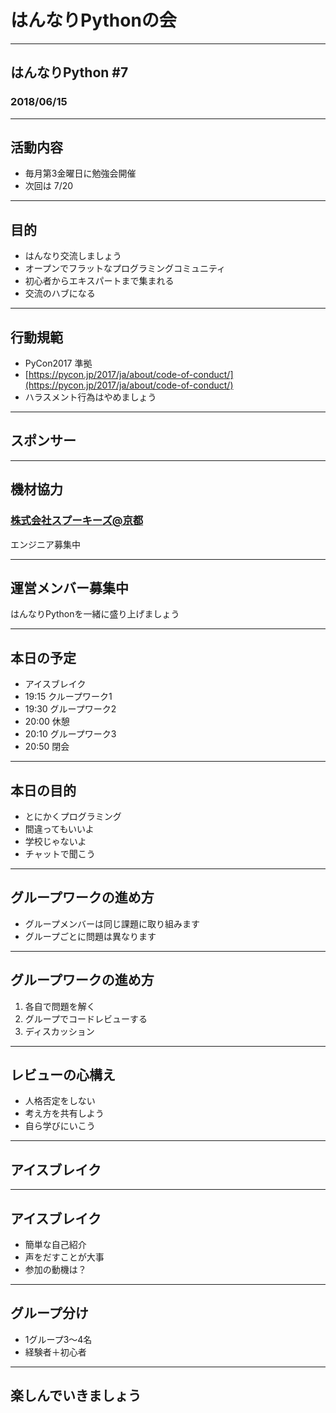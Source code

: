 # はんなりPythonの会

---

## はんなりPython #7

### 2018/06/15

---

## 活動内容

- 毎月第3金曜日に勉強会開催
- 次回は 7/20

---

## 目的

- はんなり交流しましょう
- オープンでフラットなプログラミングコミュニティ
- 初心者からエキスパートまで集まれる
- 交流のハブになる

---

## 行動規範

- PyCon2017 準拠
- [https://pycon.jp/2017/ja/about/code-of-conduct/](https://pycon.jp/2017/ja/about/code-of-conduct/)
- ハラスメント行為はやめましょう

---

## スポンサー

---

## 機材協力

### [株式会社スプーキーズ@京都](http://spookies.co.jp/)

エンジニア募集中

---

## 運営メンバー募集中

はんなりPythonを一緒に盛り上げましょう

---

## 本日の予定

- アイスブレイク
- 19:15 クループワーク1
- 19:30 グループワーク2
- 20:00 休憩
- 20:10 グループワーク3
- 20:50 閉会

---

## 本日の目的

- とにかくプログラミング
- 間違ってもいいよ
- 学校じゃないよ
- チャットで聞こう


---

## グループワークの進め方

- グループメンバーは同じ課題に取り組みます
- グループごとに問題は異なります

---

## グループワークの進め方

1. 各自で問題を解く
1. グループでコードレビューする
1. ディスカッション

---

## レビューの心構え

- 人格否定をしない
- 考え方を共有しよう
- 自ら学びにいこう

---

## アイスブレイク

---

## アイスブレイク

- 簡単な自己紹介
- 声をだすことが大事
- 参加の動機は？

---

## グループ分け

- 1グループ3〜4名
- 経験者＋初心者


---

## 楽しんでいきましょう

